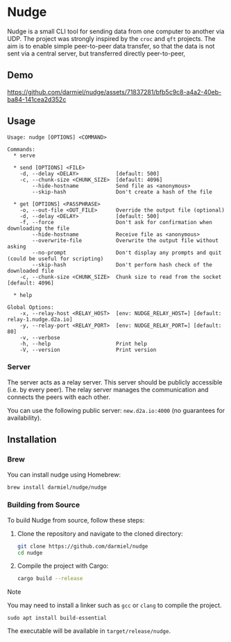 # Nudge

Nudge is a small CLI tool for sending data from one computer to another via UDP. 
The project was strongly inspired by the `croc` and `qft` projects.
The aim is to enable simple peer-to-peer data transfer, so that the data is not sent via a central server, but transferred directly peer-to-peer,

## Demo

https://github.com/darmiel/nudge/assets/71837281/bfb5c9c8-a4a2-40eb-ba84-141cea2d352c

## Usage

```
Usage: nudge [OPTIONS] <COMMAND>

Commands:
  * serve
    
  * send [OPTIONS] <FILE>
    -d, --delay <DELAY>            [default: 500]
    -c, --chunk-size <CHUNK_SIZE>  [default: 4096]
        --hide-hostname            Send file as <anonymous>
        --skip-hash                Don't create a hash of the file
  
  * get [OPTIONS] <PASSPHRASE>
    -o, --out-file <OUT_FILE>      Override the output file (optional)
    -d, --delay <DELAY>            [default: 500]
    -f, --force                    Don't ask for confirmation when downloading the file
        --hide-hostname            Receive file as <anonymous>
        --overwrite-file           Overwrite the output file without asking
        --no-prompt                Don't display any prompts and quit (could be useful for scripting)
        --skip-hash                Don't perform hash check of the downloaded file
    -c, --chunk-size <CHUNK_SIZE>  Chunk size to read from the socket [default: 4096]
    
  * help

Global Options:
    -x, --relay-host <RELAY_HOST>  [env: NUDGE_RELAY_HOST=] [default: relay-1.nudge.d2a.io]
    -y, --relay-port <RELAY_PORT>  [env: NUDGE_RELAY_PORT=] [default: 80]
    -v, --verbose
    -h, --help                     Print help
    -V, --version                  Print version
```

### Server

The server acts as a relay server. 
This server should be publicly accessible (i.e. by every peer). 
The relay server manages the communication and connects the peers with each other.

You can use the following public server: `new.d2a.io:4000` (no guarantees for availability).

## Installation

### Brew

You can install nudge using Homebrew:

```bash
brew install darmiel/nudge/nudge
```

### Building from Source

To build Nudge from source, follow these steps:

1. Clone the repository and navigate to the cloned directory:
   ```bash
   git clone https://github.com/darmiel/nudge
   cd nudge
   ```

2. Compile the project with Cargo:
   ```bash
   cargo build --release
   ```

> [!NOTE]
> You may need to install a linker such as `gcc` or `clang` to compile the project.
> ```console
> sudo apt install build-essential
> ```

The executable will be available in `target/release/nudge`.

<!--
## TODO

- [x] Send file meta over socket (hostname, ...)
- [x] Send Hostname + Let the user hide the hostname
- [x] Add env vars for relay-host / -port\
- [x] Hash Check
- [x] Logger (Verbose Mode)
- [ ] AES
- [ ] Compression
- [x] Make options global
- [x] Option to overwrite file
- [x] Server should send errors
- [x] Filename by sender
- [ ] Chunk size sent by sender
-->